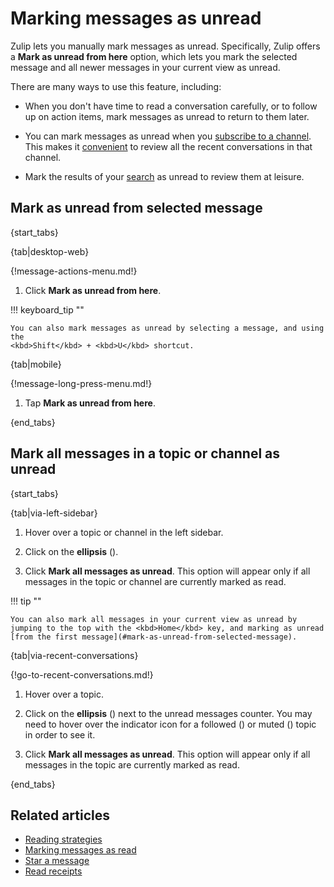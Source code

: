 # Marking messages as unread

Zulip lets you manually mark messages as unread. Specifically, Zulip offers a
**Mark as unread from here** option, which lets you mark the selected message
and all newer messages in your current view as unread.

There are many ways to use this feature, including:

- When you don't have time to read a conversation carefully, or to follow up on
  action items, mark messages as unread to return to them later.

- You can mark messages as unread when you [subscribe to a
  channel](/help/introduction-to-channels#browse-and-subscribe-to-channels). This makes it
  [convenient](/help/reading-strategies) to review all the recent
  conversations in that channel.

- Mark the results of your [search](/help/search-for-messages) as unread to
  review them at leisure.

## Mark as unread from selected message

{start_tabs}

{tab|desktop-web}

{!message-actions-menu.md!}

1. Click **Mark as unread from here**.

!!! keyboard_tip ""

    You can also mark messages as unread by selecting a message, and using the
    <kbd>Shift</kbd> + <kbd>U</kbd> shortcut.

{tab|mobile}

{!message-long-press-menu.md!}

1. Tap **Mark as unread from here**.

{end_tabs}

## Mark all messages in a topic or channel as unread

{start_tabs}

{tab|via-left-sidebar}

1. Hover over a topic or channel in the left sidebar.

1. Click on the **ellipsis** (<i class="zulip-icon zulip-icon-more-vertical"></i>).

1. Click **Mark all messages as unread**. This option will appear only if all
   messages in the topic or channel are currently marked as read.

!!! tip ""

    You can also mark all messages in your current view as unread by
    jumping to the top with the <kbd>Home</kbd> key, and marking as unread
    [from the first message](#mark-as-unread-from-selected-message).

{tab|via-recent-conversations}

{!go-to-recent-conversations.md!}

1. Hover over a topic.

1. Click on the **ellipsis** (<i class="zulip-icon
   zulip-icon-more-vertical"></i>) next to the unread messages counter. You may
   need to hover over the indicator icon for a followed (<i class="zulip-icon
   zulip-icon-follow"></i>) or muted (<i class="zulip-icon
   zulip-icon-mute-new"></i>) topic in order to see it.

1. Click **Mark all messages as unread**. This option will appear only if all
   messages in the topic are currently marked as read.

{end_tabs}

## Related articles

* [Reading strategies](/help/reading-strategies)
* [Marking messages as read](/help/marking-messages-as-read)
* [Star a message](/help/star-a-message)
* [Read receipts](/help/read-receipts)
